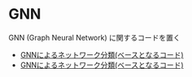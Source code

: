# GNN
GNN (Graph Neural Network) に関するコードを置く
<ul>
<li><a href="https://github.com/ymuto0302/GNN/blob/main/GNN_graph_classification_base.ipynb">GNNによるネットワーク分類(ベースとなるコード)</a>
<li><a href="GNN_graph_classification_base.ipynb">GNNによるネットワーク分類(ベースとなるコード)</a>
</ul>
